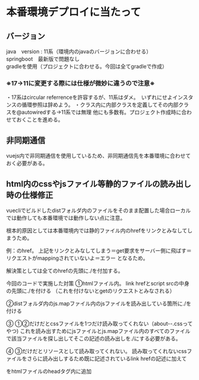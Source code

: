 # 本番環境デプロイに当たって

## バージョン
java　version : 11系（環境内のjavaのバージョンに合わせる）  
springboot　最新版で問題なし  
gradleを使用（プロジェクトに合わせる。今回は全てgradleで作成）  

### ※17→11に変更する際には仕様が微妙に違うので注意※  
・17系はcircular referrenceを許容するが、11系はダメ。　いずれにせよインスタンスの循環参照は辞めよう。
・クラス内に内部クラスを定義してその内部クラスを@autowiredする→11系では無理
他にも多数有。プロジェクト作成時に合わせておくことを進める。


## 非同期通信
vuejs内で非同期通信を使用しているため、非同期通信先を本番環境に合わせておく必要がある。


## html内のcssやjsファイル等静的ファイルの読み出し時の仕様修正
vuecliでビルドしたdistフォルダ内のファイルをそのまま配置した場合ローカルでは動作しても本番環境では動作しない点に注意。

根本的原因としては本番環境内では静的ファイル内のhrefをリンクとみなしてしまうため。

例：<link href=ファイル名 >のhref。
上記をリンクとみなしてしまう＝get要求をサーバー側に飛ばす＝リクエストがmappingされていないよ＝エラー
となるため。

解決策としては全てのhrefの先頭に./を付加する。

今回のコードで実施した対策
①htmlファイル内。
link hrefとscript srcの中身の先頭に./を付ける
（これを付けないとgetのリクエストとみなされる）

②distフォルダ内のjs.mapファイル内のjsファイルを読み出している箇所に./を付ける

③
①②だけだとcssファイルを1つだけ読み取ってくれない（about--.cssってやつ)
これを読み出すためにjsファイルとjs.mapファイル内のすべてのファイルで該当ファイルを探し出してそこの記述の読み出しを./にする必要がある。

④
③だけだとリソースとして読み取ってくれない。
読み取ってくれないcssファイルをさらに読み出しするため既に記述されているlink hrefの記述に加えて
<link href="ファイル名" rel="stylesheet">をhtmlファイルのheadタグ内に追加






